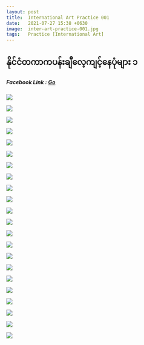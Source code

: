 ```yaml
---
layout: post
title:  International Art Practice 001
date:   2021-07-27 15:38 +0630
image:  inter-art-practice-001.jpg
tags:   Practice [International Art]
---
```

## နိုင်ငံတကာကပန်းချီလေ့ကျင့်နေပုံများ ၁

##### Facebook Link : [Go](https://www.facebook.com/groups/243207936740930/posts/255155162212874/)

![]({{site.baseurl}}/img/inter-art-practice-001/01.jpg)

![]({{site.baseurl}}/img/inter-art-practice-001/02.jpg)

![]({{site.baseurl}}/img/inter-art-practice-001/03.jpg)

![]({{site.baseurl}}/img/inter-art-practice-001/04.jpg)

![]({{site.baseurl}}/img/inter-art-practice-001/05.jpg)

![]({{site.baseurl}}/img/inter-art-practice-001/06.jpg)

![]({{site.baseurl}}/img/inter-art-practice-001/07.jpg)

![]({{site.baseurl}}/img/inter-art-practice-001/08.jpg)

![]({{site.baseurl}}/img/inter-art-practice-001/09.jpg)

![]({{site.baseurl}}/img/inter-art-practice-001/10.jpg)

![]({{site.baseurl}}/img/inter-art-practice-001/11.jpg)

![]({{site.baseurl}}/img/inter-art-practice-001/12.jpg)

![]({{site.baseurl}}/img/inter-art-practice-001/13.jpg)

![]({{site.baseurl}}/img/inter-art-practice-001/14.jpg)

![]({{site.baseurl}}/img/inter-art-practice-001/15.jpg)

![]({{site.baseurl}}/img/inter-art-practice-001/16.jpg)

![]({{site.baseurl}}/img/inter-art-practice-001/17.jpg)

![]({{site.baseurl}}/img/inter-art-practice-001/18.jpg)

![]({{site.baseurl}}/img/inter-art-practice-001/19.jpg)

![]({{site.baseurl}}/img/inter-art-practice-001/20.jpg)

![]({{site.baseurl}}/img/inter-art-practice-001/21.jpg)

![]({{site.baseurl}}/img/inter-art-practice-001/22.jpg)
